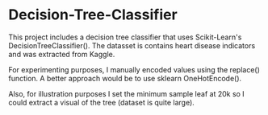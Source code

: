 # Decision-Tree-Classifier
This project includes a decision tree classifier that uses Scikit-Learn's DecisionTreeClassifier(). 
The datasset is contains heart disease indicators and was extracted from Kaggle.

For experimenting purposes, I manually encoded values using the replace() function. A better approach would be to use sklearn OneHotEncode().

Also, for illustration purposes I set the minimum sample leaf at 20k so I could extract a visual of the tree (dataset is quite large). 
